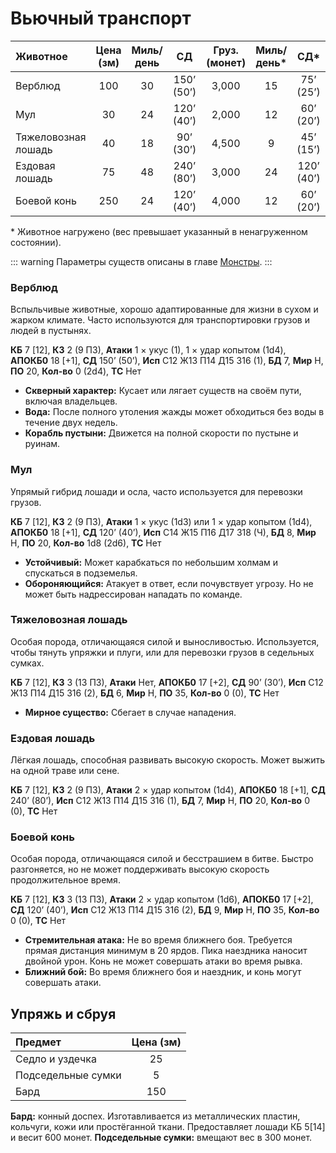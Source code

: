 # Вьючный транспорт

| Животное            | Цена (зм) | Миль/день |     СД     | Груз. (монет) | Миль/день* |    СД*     | Груз. (монет)* |
| :------------------ | :-------: | :-------: | :--------: | :-----------: | :--------: | :--------: | :------------: |
| Верблюд             |    100    |    30     | 150’ (50’) |     3,000     |     15     | 75’ (25’)  |     6,000      |
| Мул                 |    30     |    24     | 120’ (40’) |     2,000     |     12     | 60’ (20’)  |     4,000      |
| Тяжеловозная лошадь |    40     |    18     | 90’ (30’)  |     4,500     |     9      | 45’ (15’)  |     9,000      |
| Ездовая лошадь      |    75     |    48     | 240’ (80’) |     3,000     |     24     | 120’ (40’) |     6,000      |
| Боевой конь         |    250    |    24     | 120’ (40’) |     4,000     |     12     | 60’ (20’)  |     8,000      |

<span class="micro">* Животное нагружено (вес превышает указанный в ненагруженном состоянии).</span>

::: warning
Параметры существ описаны в главе [Монстры](/monsters/monsters.md).
:::

### Верблюд

Вспыльчивые животные, хорошо адаптированные для жизни в сухом и жарком климате. Часто используются для транспортировки грузов и людей в пустынях.

**КБ** 7 [12], **КЗ** 2 (9 ПЗ), **Атаки** 1 × укус (1), 1 × удар копытом (1d4), **АПОКБ0** 18 [+1], **СД** 150’ (50’), **Исп** C12 Ж13 П14 Д15 З16 (1), **БД** 7, **Мир** Н, **ПО** 20, **Кол-во** 0 (2d4), **ТС** Нет

- **Скверный характер:** Кусает или лягает существ на своём пути, включая владельцев.
- **Вода:** После полного утоления жажды может обходиться без воды в течение двух недель.
- **Корабль пустыни:** Движется на полной скорости по пустыне и руинам.

### Мул

Упрямый гибрид лошади и осла, часто используется для перевозки грузов.

**КБ** 7 [12], **КЗ** 2 (9 ПЗ), **Атаки** 1 × укус (1d3) или 1 × удар копытом (1d4), **АПОКБ0** 18 [+1], **СД** 120’ (40’), **Исп** C14 Ж15 П16 Д17 З18 (Ч), **БД** 8, **Мир** Н, **ПО** 20, **Кол-во** 1d8 (2d6), **ТС** Нет

- **Устойчивый:** Может карабкаться по небольшим холмам и спускаться в подземелья.
- **Обороняющийся:** Атакует в ответ, если почувствует угрозу. Но не может быть надрессирован нападать по команде.

### Тяжеловозная лошадь

Особая порода, отличающаяся силой и выносливостью. Используется, чтобы тянуть упряжки и плуги, или для перевозки грузов в седельных сумках.

**КБ** 7 [12], **КЗ** 3 (13 ПЗ), **Атаки** Нет, **АПОКБ0** 17 [+2], **СД** 90’ (30’), **Исп** C12 Ж13 П14 Д15 З16 (2), **БД** 6, **Мир** Н, **ПО** 35, **Кол-во** 0 (0), **ТС** Нет

- **Мирное существо:** Сбегает в случае нападения.

### Ездовая лошадь

Лёгкая лошадь, способная развивать высокую скорость. Может выжить на одной траве или сене.

**КБ** 7 [12], **КЗ** 2 (9 ПЗ), **Атаки** 2 × удар копытом (1d4), **АПОКБ0** 18 [+1], **СД** 240’ (80’), **Исп** C12 Ж13 П14 Д15 З16 (1), **БД** 7, **Мир** Н, **ПО** 20, **Кол-во** 0 (0), **ТС** Нет

### Боевой конь

Особая порода, отличающаяся силой и бесстрашием в битве. Быстро разгоняется, но не может поддерживать высокую скорость продолжительное время.

**КБ** 7 [12], **КЗ** 3 (13 ПЗ), **Атаки** 2 × удар копытом (1d6), **АПОКБ0** 17 [+2], **СД** 120’ (40’), **Исп** C12 Ж13 П14 Д15 З16 (2), **БД** 9, **Мир** Н, **ПО** 35, **Кол-во** 0 (0), **ТС** Нет

- **Стремительная атака:** Не во время ближнего боя. Требуется прямая дистанция минимум в 20 ярдов. Пика наездника наносит двойной урон. Конь не может совершать атаки во время рывка.
- **Ближний бой:** Во время ближнего боя и наездник, и конь могут совершать атаки.

## Упряжь и сбруя

| Предмет            | Цена (зм) |
| :----------------- | :-------: |
| Седло и уздечка    |    25     |
| Подседельные сумки |     5     |
| Бард               |    150    |

**Бард:** конный доспех. Изготавливается из металлических пластин, кольчуги, кожи или простёганной ткани. Предоставляет лошади КБ 5[14] и весит 600 монет.
**Подседельные сумки:** вмещают вес в 300 монет.



